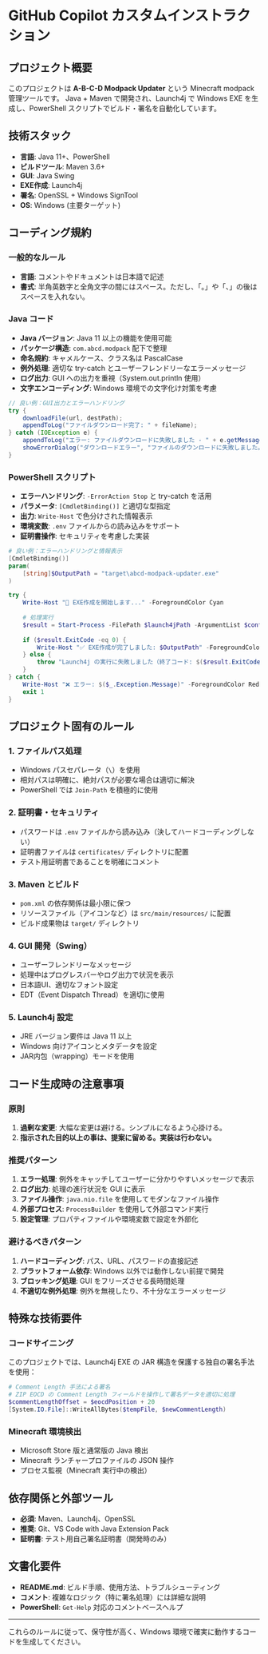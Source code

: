 # GitHub Copilot カスタムインストラクション

## プロジェクト概要

このプロジェクトは **A-B-C-D Modpack Updater** という Minecraft modpack 管理ツールです。
Java + Maven で開発され、Launch4j で Windows EXE を生成し、PowerShell スクリプトでビルド・署名を自動化しています。

## 技術スタック

- **言語**: Java 11+、PowerShell
- **ビルドツール**: Maven 3.6+
- **GUI**: Java Swing
- **EXE作成**: Launch4j
- **署名**: OpenSSL + Windows SignTool
- **OS**: Windows (主要ターゲット)

## コーディング規約

### 一般的なルール

- **言語**: コメントやドキュメントは日本語で記述
- **書式**: 半角英数字と全角文字の間にはスペース。ただし、「。」や「、」の後はスペースを入れない。

### Java コード

- **Java バージョン**: Java 11 以上の機能を使用可能
- **パッケージ構造**: `com.abcd.modpack` 配下で整理
- **命名規約**: キャメルケース、クラス名は PascalCase
- **例外処理**: 適切な try-catch とユーザーフレンドリーなエラーメッセージ
- **ログ出力**: GUI への出力を重視（System.out.println 使用）
- **文字エンコーディング**: Windows 環境での文字化け対策を考慮

```java
// 良い例：GUI出力とエラーハンドリング
try {
    downloadFile(url, destPath);
    appendToLog("ファイルダウンロード完了: " + fileName);
} catch (IOException e) {
    appendToLog("エラー: ファイルダウンロードに失敗しました - " + e.getMessage());
    showErrorDialog("ダウンロードエラー", "ファイルのダウンロードに失敗しました。\n詳細: " + e.getMessage());
}
```

### PowerShell スクリプト

- **エラーハンドリング**: `-ErrorAction Stop` と try-catch を活用
- **パラメータ**: `[CmdletBinding()]` と適切な型指定
- **出力**: `Write-Host` で色分けされた情報表示
- **環境変数**: `.env` ファイルからの読み込みをサポート
- **証明書操作**: セキュリティを考慮した実装

```powershell
# 良い例：エラーハンドリングと情報表示
[CmdletBinding()]
param(
    [string]$OutputPath = "target\abcd-modpack-updater.exe"
)

try {
    Write-Host "🔨 EXE作成を開始します..." -ForegroundColor Cyan
    
    # 処理実行
    $result = Start-Process -FilePath $launch4jPath -ArgumentList $configPath -Wait -PassThru
    
    if ($result.ExitCode -eq 0) {
        Write-Host "✅ EXE作成が完了しました: $OutputPath" -ForegroundColor Green
    } else {
        throw "Launch4j の実行に失敗しました（終了コード: $($result.ExitCode)）"
    }
} catch {
    Write-Host "❌ エラー: $($_.Exception.Message)" -ForegroundColor Red
    exit 1
}
```

## プロジェクト固有のルール

### 1. ファイルパス処理

- Windows パスセパレータ（`\`）を使用
- 相対パスは明確に、絶対パスが必要な場合は適切に解決
- PowerShell では `Join-Path` を積極的に使用

### 2. 証明書・セキュリティ

- パスワードは `.env` ファイルから読み込み（決してハードコーディングしない）
- 証明書ファイルは `certificates/` ディレクトリに配置
- テスト用証明書であることを明確にコメント

### 3. Maven とビルド

- `pom.xml` の依存関係は最小限に保つ
- リソースファイル（アイコンなど）は `src/main/resources/` に配置
- ビルド成果物は `target/` ディレクトリ

### 4. GUI 開発（Swing）

- ユーザーフレンドリーなメッセージ
- 処理中はプログレスバーやログ出力で状況を表示
- 日本語UI、適切なフォント設定
- EDT（Event Dispatch Thread）を適切に使用

### 5. Launch4j 設定

- JRE バージョン要件は Java 11 以上
- Windows 向けアイコンとメタデータを設定
- JAR内包（wrapping）モードを使用

## コード生成時の注意事項

### 原則

1. **過剰な変更**: 大幅な変更は避ける。シンプルになるよう心掛ける。
2. **指示された目的以上の事は、提案に留める。実装は行わない。**

### 推奨パターン

1. **エラー処理**: 例外をキャッチしてユーザーに分かりやすいメッセージで表示
2. **ログ出力**: 処理の進行状況を GUI に表示
3. **ファイル操作**: `java.nio.file` を使用してモダンなファイル操作
4. **外部プロセス**: `ProcessBuilder` を使用して外部コマンド実行
5. **設定管理**: プロパティファイルや環境変数で設定を外部化

### 避けるべきパターン

1. **ハードコーディング**: パス、URL、パスワードの直接記述
2. **プラットフォーム依存**: Windows 以外では動作しない前提で開発
3. **ブロッキング処理**: GUI をフリーズさせる長時間処理
4. **不適切な例外処理**: 例外を無視したり、不十分なエラーメッセージ

## 特殊な技術要件

### コードサイニング

このプロジェクトでは、Launch4j EXE の JAR 構造を保護する独自の署名手法を使用：

```powershell
# Comment Length 手法による署名
# ZIP EOCD の Comment Length フィールドを操作して署名データを適切に処理
$commentLengthOffset = $eocdPosition + 20
[System.IO.File]::WriteAllBytes($tempFile, $newCommentLength)
```

### Minecraft 環境検出

- Microsoft Store 版と通常版の Java 検出
- Minecraft ランチャープロファイルの JSON 操作
- プロセス監視（Minecraft 実行中の検出）

## 依存関係と外部ツール

- **必須**: Maven、Launch4j、OpenSSL
- **推奨**: Git、VS Code with Java Extension Pack
- **証明書**: テスト用自己署名証明書（開発時のみ）

## 文書化要件

- **README.md**: ビルド手順、使用方法、トラブルシューティング
- **コメント**: 複雑なロジック（特に署名処理）には詳細な説明
- **PowerShell**: `Get-Help` 対応のコメントベースヘルプ

---

これらのルールに従って、保守性が高く、Windows 環境で確実に動作するコードを生成してください。
